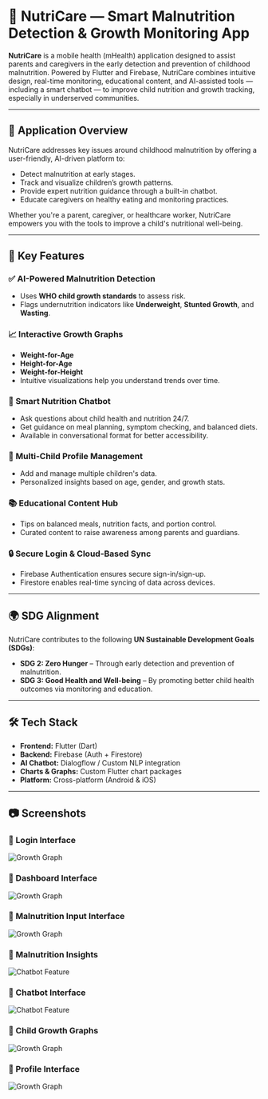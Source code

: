 # 🌱 NutriCare — Smart Malnutrition Detection & Growth Monitoring App

**NutriCare** is a mobile health (mHealth) application designed to assist parents and caregivers in the early detection and prevention of childhood malnutrition. Powered by Flutter and Firebase, NutriCare combines intuitive design, real-time monitoring, educational content, and AI-assisted tools — including a smart chatbot — to improve child nutrition and growth tracking, especially in underserved communities.

---

## 🚀 Application Overview

NutriCare addresses key issues around childhood malnutrition by offering a user-friendly, AI-driven platform to:
- Detect malnutrition at early stages.
- Track and visualize children’s growth patterns.
- Provide expert nutrition guidance through a built-in chatbot.
- Educate caregivers on healthy eating and monitoring practices.

Whether you're a parent, caregiver, or healthcare worker, NutriCare empowers you with the tools to improve a child's nutritional well-being.

---

## 🎯 Key Features

### ✅ AI-Powered Malnutrition Detection
- Uses **WHO child growth standards** to assess risk.
- Flags undernutrition indicators like **Underweight**, **Stunted Growth**, and **Wasting**.

### 📈 Interactive Growth Graphs
- **Weight-for-Age**
- **Height-for-Age**
- **Weight-for-Height**
- Intuitive visualizations help you understand trends over time.

### 💬 Smart Nutrition Chatbot
- Ask questions about child health and nutrition 24/7.
- Get guidance on meal planning, symptom checking, and balanced diets.
- Available in conversational format for better accessibility.

### 👶 Multi-Child Profile Management
- Add and manage multiple children's data.
- Personalized insights based on age, gender, and growth stats.

### 📚 Educational Content Hub
- Tips on balanced meals, nutrition facts, and portion control.
- Curated content to raise awareness among parents and guardians.

### 🔒 Secure Login & Cloud-Based Sync
- Firebase Authentication ensures secure sign-in/sign-up.
- Firestore enables real-time syncing of data across devices.

---

## 🌍 SDG Alignment

NutriCare contributes to the following **UN Sustainable Development Goals (SDGs)**:

- **SDG 2: Zero Hunger** – Through early detection and prevention of malnutrition.
- **SDG 3: Good Health and Well-being** – By promoting better child health outcomes via monitoring and education.

---

## 🛠️ Tech Stack

- **Frontend:** Flutter (Dart)
- **Backend:** Firebase (Auth + Firestore)
- **AI Chatbot:** Dialogflow / Custom NLP integration
- **Charts & Graphs:** Custom Flutter chart packages
- **Platform:** Cross-platform (Android & iOS)

---

## 📷 Screenshots

### 🧒 Login Interface
![Growth Graph](assets/photo_2025-04-09_21-04-10.jpg)

### 🧒 Dashboard Interface
![Growth Graph](assets/photo_2025-04-09_21-04-07.jpg)

### 🧒 Malnutrition Input Interface
![Growth Graph](assets/photo_2025-04-09_21-03-55.jpg)

### 🤖 Malnutrition Insights 
![Chatbot Feature](assets/photo_2025-04-09_21-04-01.jpg)

### 🤖 Chatbot Interface
![Chatbot Feature](assets/photo_2025-04-09_21-04-05.jpg)

### 🧒 Child Growth Graphs
![Growth Graph](assets/photo_2025-04-09_21-04-03.jpg)

### 🧒 Profile Interface
![Growth Graph](assets/photo_2025-04-09_21-03-58.jpg)

